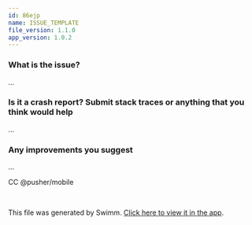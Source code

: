 ```yaml
---
id: 86ejp
name: ISSUE_TEMPLATE
file_version: 1.1.0
app_version: 1.0.2
---
```


### What is the issue?

...

### Is it a crash report? Submit stack traces or anything that you think would help

...

### Any improvements you suggest

...

CC @pusher/mobile

<br/>

This file was generated by Swimm. [Click here to view it in the app](https://swimm-web-app.web.app/repos/Z2l0aHViJTNBJTNBcHVzaGVyLXdlYnNvY2tldC1qYXZhJTNBJTNBZ2lsYWRuYXZvdA==/docs/86ejp).
